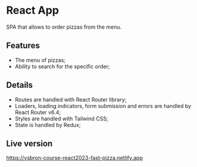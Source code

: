 # React App

SPA that allows to order pizzas from the menu.

## Features

- The menu of pizzas;
- Ability to search for the specific order;

## Details

- Routes are handled with React Router library;
- Loaders, loading indicators, form submission and errors are handled by React Router v6.4;
- Styles are handled with Tailwind CSS;
- State is handled by Redux;

## Live version

https://vsbron-course-react2023-fast-pizza.netlify.app
